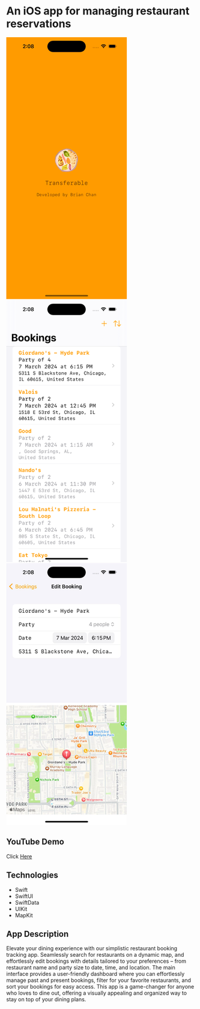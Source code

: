 # An iOS app for managing restaurant reservations

![Image 1](app_1.png) ![Image 2](app_2.png) ![Image 3](app_3.png)

## YouTube Demo

Click [Here](https://youtube.com/shorts/gjIliip9jkQ?feature=shared)

## Technologies

- Swift
- SwiftUI
- SwiftData
- UIKit
- MapKit

## App Description

Elevate your dining experience with our simplistic restaurant booking tracking app. Seamlessly search for restaurants on a dynamic map, and effortlessly edit bookings with details tailored to your preferences – from restaurant name and party size to date, time, and location. The main interface provides a user-friendly dashboard where you can effortlessly manage past and present bookings, filter for your favorite restaurants, and sort your bookings for easy access. This app is a game-changer for anyone who loves to dine out, offering a visually appealing and organized way to stay on top of your dining plans.
